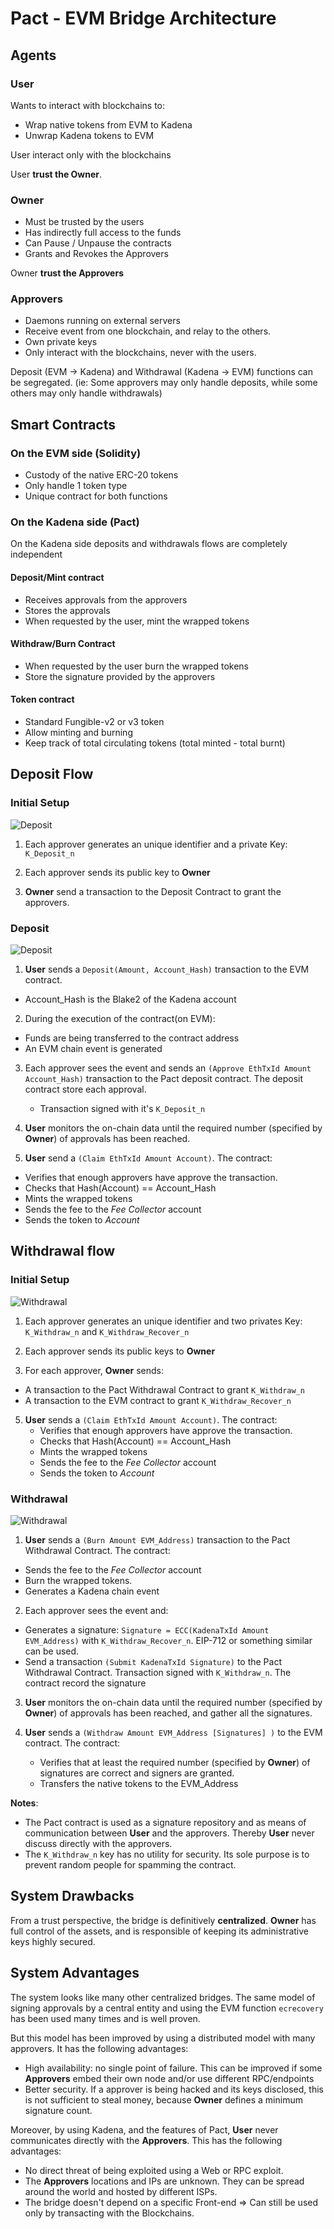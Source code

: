 # Pact - EVM Bridge Architecture

## Agents

### User
Wants to interact with blockchains to:
* Wrap native tokens from EVM to Kadena
* Unwrap Kadena tokens to EVM

User interact only with the blockchains

User **trust the Owner**.


### Owner
* Must be trusted by the users
* Has indirectly full access to the funds
* Can Pause / Unpause the contracts
* Grants and Revokes the Approvers

Owner **trust the Approvers**

### Approvers
* Daemons running on external servers
* Receive event from one blockchain, and relay to the others.
* Own private keys
* Only interact with the blockchains, never with the users.

Deposit (EVM -> Kadena) and Withdrawal (Kadena -> EVM) functions can be segregated. (ie: Some approvers may only handle deposits, while some others may only handle withdrawals)


## Smart Contracts

### On the EVM side (Solidity)
* Custody of the native ERC-20 tokens
* Only handle 1 token type
* Unique contract for both functions



### On the Kadena side (Pact)

On the Kadena side deposits and withdrawals flows are completely independent


#### Deposit/Mint contract
* Receives approvals from the approvers
* Stores the approvals
* When requested by the user, mint the wrapped tokens

#### Withdraw/Burn Contract
* When requested by the user burn the wrapped tokens
* Store the signature provided by the approvers

#### Token contract
* Standard Fungible-v2 or v3 token
* Allow minting and burning
* Keep track of total circulating tokens (total minted - total burnt)


## Deposit Flow

### Initial Setup

![Deposit](img/bridge_deposit_setup.png)

1. Each approver generates an unique identifier and a private Key: `K_Deposit_n`

2. Each approver sends its public key to **Owner**

3. **Owner** send a transaction to the Deposit Contract to grant the approvers.


### Deposit

![Deposit](img/bridge_deposit.png)


1. **User** sends a `Deposit(Amount, Account_Hash)` transaction to the EVM contract.
 * Account_Hash is the Blake2 of the Kadena account


2. During the execution of the contract(on EVM):
  * Funds are being transferred to the contract address
  * An EVM chain event is generated


3. Each approver sees the event and sends an `(Approve EthTxId Amount Account_Hash)` transaction to the Pact deposit contract. The deposit contract store each approval.
   * Transaction signed with it's `K_Deposit_n`


4. **User** monitors the on-chain data until the required number (specified by **Owner**) of approvals has been reached.


5. **User** send a `(Claim EthTxId Amount Account)`. The contract:
  * Verifies that enough approvers have approve the transaction.
  * Checks that Hash(Account) == Account_Hash
  * Mints the wrapped tokens
  * Sends the fee to the *Fee Collector* account
  * Sends the token to *Account*

## Withdrawal flow

### Initial Setup

![Withdrawal](img/bridge_withdraw_setup.png)

1. Each approver generates an unique identifier and two privates Key: `K_Withdraw_n` and `K_Withdraw_Recover_n`


2. Each approver sends its public keys to **Owner**


3. For each approver, **Owner** sends:
  * A transaction to the Pact Withdrawal Contract to grant `K_Withdraw_n`
  * A transaction to the EVM contract to grant `K_Withdraw_Recover_n`


5. **User** sends a `(Claim EthTxId Amount Account)`. The contract:
    * Verifies that enough approvers have approve the transaction.
    * Checks that Hash(Account) == Account_Hash
    * Mints the wrapped tokens
    * Sends the fee to the *Fee Collector* account
    * Sends the token to *Account*




### Withdrawal

![Withdrawal](img/bridge_withdraw.png)

1. **User** sends a `(Burn Amount EVM_Address)` transaction to the Pact Withdrawal Contract. The contract:
  * Sends the fee to the *Fee Collector* account
  * Burn the wrapped tokens.
  * Generates a Kadena chain event


2. Each approver sees the event and:
  * Generates a signature: `Signature = ECC(KadenaTxId Amount EVM_Address)` with `K_Withdraw_Recover_n`. EIP-712 or something similar can be used.
  * Send a transaction `(Submit KadenaTxId Signature)` to the Pact Withdrawal Contract. Transaction signed with `K_Withdraw_n`. The contract record the signature


3. **User** monitors the on-chain data until the required number (specified by **Owner**) of approvals has been reached, and gather all the signatures.


4. **User** sends a `(Withdraw Amount EVM_Address [Signatures] )` to the EVM contract. The contract:
   * Verifies that at least the required number (specified by **Owner**) of signatures are correct and signers are granted.
   * Transfers the native tokens to the EVM_Address

**Notes**:

* The Pact contract is used as a signature repository and as means of communication between **User** and the approvers. Thereby **User** never discuss directly with the approvers.
* The `K_Withdraw_n` key has no utility for security. Its sole purpose is to prevent random people for spamming the contract.


## System Drawbacks

From a trust perspective, the bridge is definitively **centralized**. **Owner** has full control of the assets, and is responsible of keeping its administrative keys highly secured.

## System Advantages

The system looks like many other centralized bridges. The same model of signing approvals by a central entity and using the EVM function `ecrecovery` has been used many times and is well proven.


But this model has been improved by using a distributed model with many approvers. It has the following advantages:
 * High availability: no single point of failure. This can be improved if some **Approvers** embed their own node and/or use different RPC/endpoints
 * Better security. If a approver is being hacked and its keys disclosed, this is not sufficient to steal money, because **Owner** defines a minimum signature count.


 Moreover, by using Kadena, and the features of Pact, **User** never communicates directly with the **Approvers**. This has the following advantages:
   * No direct threat of being exploited using a Web or RPC exploit.
   * The **Approvers** locations and IPs are unknown. They can be spread around the world and hosted by different ISPs.
   * The bridge doesn't depend on a specific Front-end => Can still be used only by transacting with the Blockchains.
